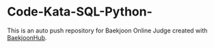 # Code-Kata-SQL-Python-
This is an auto push repository for Baekjoon Online Judge created with [BaekjoonHub](https://github.com/BaekjoonHub/BaekjoonHub).
